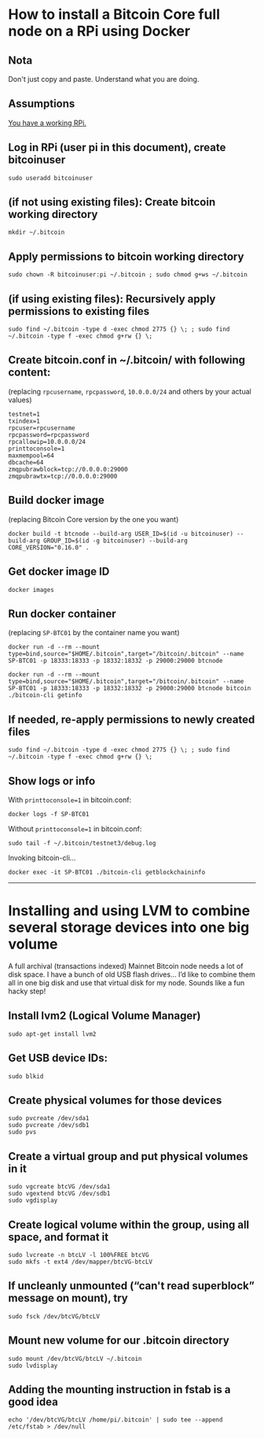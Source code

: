 
# How to install a Bitcoin Core full node on a RPi using Docker

## Nota

Don't just copy and paste.  Understand what you are doing.

## Assumptions

[You have a working RPi.](..)

## Log in RPi (user pi in this document), create bitcoinuser


```shell
sudo useradd bitcoinuser
```

## (if not using existing files): Create bitcoin working directory

```shell
mkdir ~/.bitcoin
```

## Apply permissions to bitcoin working directory

```shell
sudo chown -R bitcoinuser:pi ~/.bitcoin ; sudo chmod g+ws ~/.bitcoin
```

## (if using existing files): Recursively apply permissions to existing files

```shell
sudo find ~/.bitcoin -type d -exec chmod 2775 {} \; ; sudo find ~/.bitcoin -type f -exec chmod g+rw {} \;
```

## Create bitcoin.conf in ~/.bitcoin/ with following content:
(replacing `rpcusername`, `rpcpassword`, `10.0.0.0/24` and others by your actual values)

```properties
testnet=1
txindex=1
rpcuser=rpcusername
rpcpassword=rpcpassword
rpcallowip=10.0.0.0/24
printtoconsole=1
maxmempool=64
dbcache=64
zmqpubrawblock=tcp://0.0.0.0:29000
zmqpubrawtx=tcp://0.0.0.0:29000
```

## Build docker image
(replacing Bitcoin Core version by the one you want)

```shell
docker build -t btcnode --build-arg USER_ID=$(id -u bitcoinuser) --build-arg GROUP_ID=$(id -g bitcoinuser) --build-arg CORE_VERSION="0.16.0" .
```

## Get docker image ID

```shell
docker images
```

## Run docker container
(replacing `SP-BTC01` by the container name you want)

```shell
docker run -d --rm --mount type=bind,source="$HOME/.bitcoin",target="/bitcoin/.bitcoin" --name SP-BTC01 -p 18333:18333 -p 18332:18332 -p 29000:29000 btcnode
```

```shell
docker run -d --rm --mount type=bind,source="$HOME/.bitcoin",target="/bitcoin/.bitcoin" --name SP-BTC01 -p 18333:18333 -p 18332:18332 -p 29000:29000 btcnode bitcoin ./bitcoin-cli getinfo
```

## If needed, re-apply permissions to newly created files

```shell
sudo find ~/.bitcoin -type d -exec chmod 2775 {} \; ; sudo find ~/.bitcoin -type f -exec chmod g+rw {} \;
```

## Show logs or info

With `printtoconsole=1` in bitcoin.conf:

```shell
docker logs -f SP-BTC01
```

Without `printtoconsole=1` in bitcoin.conf:

```shell
sudo tail -f ~/.bitcoin/testnet3/debug.log
```

Invoking bitcoin-cli…

```shell
docker exec -it SP-BTC01 ./bitcoin-cli getblockchaininfo
```

---

# Installing and using LVM to combine several storage devices into one big volume

A full archival (transactions indexed) Mainnet Bitcoin node needs a lot of disk space.  I have a bunch of old USB flash drives… I’d like to combine them all in one big disk and use that virtual disk for my node.  Sounds like a fun hacky step!

## Install lvm2 (Logical Volume Manager)

```shell
sudo apt-get install lvm2
```

## Get USB device IDs:

```shell
sudo blkid
```

## Create physical volumes for those devices

```shell
sudo pvcreate /dev/sda1
sudo pvcreate /dev/sdb1
sudo pvs
```

## Create a virtual group and put physical volumes in it

```shell
sudo vgcreate btcVG /dev/sda1
sudo vgextend btcVG /dev/sdb1
sudo vgdisplay
```

## Create logical volume within the group, using all space, and format it

```shell
sudo lvcreate -n btcLV -l 100%FREE btcVG
sudo mkfs -t ext4 /dev/mapper/btcVG-btcLV
```

## If uncleanly unmounted (“can't read superblock” message on mount), try

```shell
sudo fsck /dev/btcVG/btcLV
```

## Mount new volume for our .bitcoin directory

```shell
sudo mount /dev/btcVG/btcLV ~/.bitcoin
sudo lvdisplay
```

## Adding the mounting instruction in fstab is a good idea

```shell
echo '/dev/btcVG/btcLV /home/pi/.bitcoin' | sudo tee --append /etc/fstab > /dev/null
```
